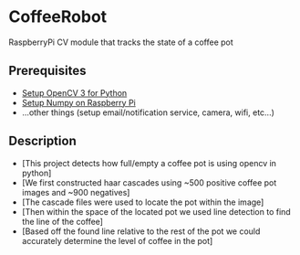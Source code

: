 # CoffeeRobot
RaspberryPi CV module that tracks the state of a coffee pot

## Prerequisites

- [Setup OpenCV 3 for Python](http://www.pyimagesearch.com/2015/02/23/install-opencv-and-python-on-your-raspberry-pi-2-and-b/)
- [Setup Numpy on Raspberry Pi](http://wyolum.com/numpyscipymatplotlib-on-raspberry-pi/)
- ...other things (setup email/notification service, camera, wifi, etc...)

## Description

- [This project detects how full/empty a coffee pot is using opencv in python]
- [We first constructed haar cascades using ~500 positive coffee pot images and ~900 negatives]
- [The cascade files were used to locate the pot within the image]
- [Then within the space of the located pot we used line detection to find the line of the coffee]
- [Based off the found line relative to the rest of the pot we could accurately determine the level of coffee in the pot]
